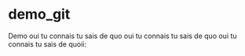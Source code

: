 # demo_git
Demo oui tu connais 
tu sais de quo oui tu connais 
tu sais de quo oui tu connais 
tu sais de quoii:
